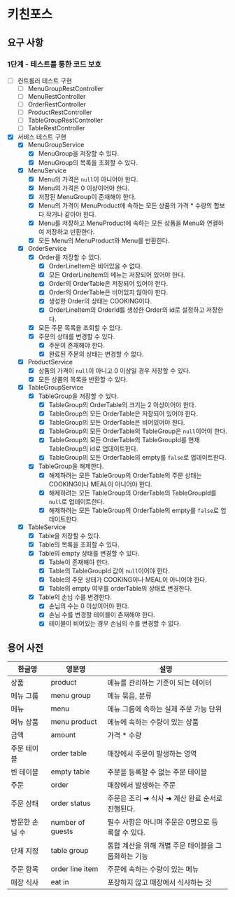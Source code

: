 # 키친포스

## 요구 사항

### 1단계 - 테스트를 통한 코드 보호

- [ ] 컨트롤러 테스트 구현
    - [ ] MenuGroupRestController
    - [ ] MenuRestController
    - [ ] OrderRestController
    - [ ] ProductRestController
    - [ ] TableGroupRestController
    - [ ] TableRestController

- [x] 서비스 테스트 구현
    - [x] MenuGroupService
        - [x] MenuGroup을 저장할 수 있다.
        - [x] MenuGroup의 목록을 조회할 수 있다.
    - [x] MenuService
        - [x] Menu의 가격은 `null`이 아니어야 한다.
        - [x] Menu의 가격은 0 이상이어야 한다.
        - [x] 저장된 MenuGroup이 존재해야 한다.
        - [x] Menu의 가격이 MenuProduct에 속하는 모든 상품의 가격 * 수량의 합보다 작거나 같아야 한다.
        - [x] Menu를 저장하고 MenuProduct에 속하는 모든 상품을 Menu와 연결하여 저장하고 반환한다.
        - [x] 모든 Menu의 MenuProduct와 Menu를 반환한다.
    - [x] OrderService
        - [x] Order를 저장할 수 있다.
            - [x] OrderLineItem은 비어있을 수 없다.
            - [x] 모든 OrderLineItem의 메뉴는 저장되어 있어야 한다.
            - [x] Order의 OrderTable은 저장되어 있어야 한다.
            - [x] Order의 OrderTable은 비어있지 않아야 한다.
            - [x] 생성한 Order의 상태는 COOKING이다.
            - [x] OrderLineItem의 OrderId를 생성한 Order의 id로 설정하고 저장한다.
        - [x] 모든 주문 목록을 조회할 수 있다.
        - [x] 주문의 상태를 변경할 수 있다.
            - [x] 주문이 존재해야 한다.
            - [x] 완료된 주문의 상태는 변경할 수 없다.
    - [x] ProductService
        - [x] 상품의 가격이 `null`이 아니고 0 이상일 경우 저장할 수 있다.
        - [x] 모든 상품의 목록을 반환할 수 있다.
    - [x] TableGroupService
        - [x] TableGroup을 저장할 수 있다.
            - [x] TableGroup의 OrderTable의 크기는 2 이상이어야 한다.
            - [x] TableGroup의 모든 OrderTable은 저장되어 있어야 한다.
            - [x] TableGroup의 모든 OrderTable은 비어있어야 한다.
            - [x] TableGroup의 모든 OrderTable의 TableGroup은 `null`이어야 한다.
            - [x] TableGroup의 모든 OrderTable의 TableGroupId를 현재 TableGroup의 id로 업데이트한다.
            - [x] TableGroup의 모든 OrderTable의 empty를 `false`로 업데이트한다.
        - [x] TableGroup을 해제한다.
            - [x] 해제하려는 모든 TableGroup의 OrderTable의 주문 상태는 COOKING이나 MEAL이 아니어야 한다.
            - [x] 해제하려는 모든 TableGroup의 OrderTable의 TableGroupId를 `null`로 업데이트한다.
            - [x] 해제하려는 모든 TableGroup의 OrderTable의 empty를 `false`로 업데이트한다.
    - [x] TableService
        - [x] Table을 저장할 수 있다.
        - [x] Table의 목록을 조회할 수 있다.
        - [x] Table의 empty 상태를 변경할 수 있다.
            - [x] Table이 존재해야 한다.
            - [x] Table의 TableGroupId 값이 `null`이어야 한다.
            - [x] Table의 주문 상태가 COOKING이나 MEAL이 아니어야 한다.
            - [x] Table의 empty 여부를 orderTable의 상태로 변경한다.
        - [x] Table의 손님 수를 변경한다.
            - [x] 손님의 수는 0 이상이어야 한다.
            - [x] 손님 수를 변경할 테이블이 존재해야 한다.
            - [x] 테이블이 비어있는 경우 손님의 수를 변경할 수 없다.

## 용어 사전

| 한글명      | 영문명              | 설명                            |
|----------|------------------|-------------------------------|
| 상품       | product          | 메뉴를 관리하는 기준이 되는 데이터           |
| 메뉴 그룹    | menu group       | 메뉴 묶음, 분류                     |
| 메뉴       | menu             | 메뉴 그룹에 속하는 실제 주문 가능 단위        |
| 메뉴 상품    | menu product     | 메뉴에 속하는 수량이 있는 상품             |
| 금액       | amount           | 가격 * 수량                       |
| 주문 테이블   | order table      | 매장에서 주문이 발생하는 영역              |
| 빈 테이블    | empty table      | 주문을 등록할 수 없는 주문 테이블           |
| 주문       | order            | 매장에서 발생하는 주문                  |
| 주문 상태    | order status     | 주문은 조리 ➜ 식사 ➜ 계산 완료 순서로 진행된다. |
| 방문한 손님 수 | number of guests | 필수 사항은 아니며 주문은 0명으로 등록할 수 있다. |
| 단체 지정    | table group      | 통합 계산을 위해 개별 주문 테이블을 그룹화하는 기능 |
| 주문 항목    | order line item  | 주문에 속하는 수량이 있는 메뉴             |
| 매장 식사    | eat in           | 포장하지 않고 매장에서 식사하는 것           |

